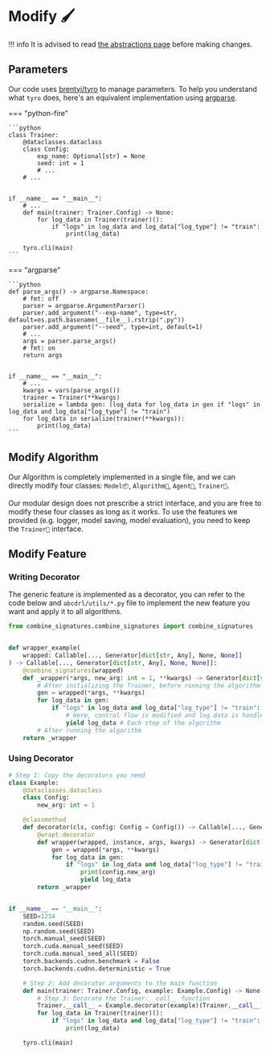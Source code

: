 # Modify 🖌

!!! info
    It is advised to read [the abstractions page](abstractions.en.md) before making changes.

## Parameters

Our code uses [brentyi/tyro](https://github.com/brentyi/tyro) to manage parameters. To help you understand what `tyro` does, here's an equivalent implementation using [argparse](https://docs.python.org/3/library/argparse.html).

=== "python-fire"

    ```python
    class Trainer:
        @dataclasses.dataclass
        class Config:
            exp_name: Optional[str] = None
            seed: int = 1
            # ...
        # ...


    if __name__ == "__main__":
        # ...
        def main(trainer: Trainer.Config) -> None:
            for log_data in Trainer(trainer)():
                if "logs" in log_data and log_data["log_type"] != "train":
                    print(log_data)

        tyro.cli(main)
    ```

=== "argparse"

    ```python
    def parse_args() -> argparse.Namespace:
        # fmt: off
        parser = argparse.ArgumentParser()
        parser.add_argument("--exp-name", type=str, default=os.path.basename(__file__).rstrip(".py"))
        parser.add_argument("--seed", type=int, default=1)
        # ...
        args = parser.parse_args()
        # fmt: on
        return args


    if __name__ == "__main__":
        # ...
        kwargs = vars(parse_args())
        trainer = Trainer(**kwargs)
        serialize = lambda gen: (log_data for log_data in gen if "logs" in log_data and log_data["log_type"] != "train")
        for log_data in serialize(trainer(**kwargs)):
            print(log_data)
    ```

## Modify Algorithm

Our Algorithm is completely implemented in a single file, and we can directly modify four classes: `Model📦`, `Algorithm👣`, `Agent🤖`, `Trainer🔁`.

Our modular design does not prescribe a strict interface, and you are free to modify these four classes as long as it works. To use the features we provided (e.g. logger, model saving, model evaluation), you need to keep the `Trainer🔁` interface.

## Modify Feature

### Writing Decorator

The generic feature is implemented as a decorator, you can refer to the code below and `abcdrl/utils/*.py` file to implement the new feature you want and apply it to all algorithms.

```python hl_lines="8-9 13 15"
from combine_signatures.combine_signatures import combine_signatures


def wrapper_example(
    wrapped: Callable[..., Generator[dict[str, Any], None, None]]
) -> Callable[..., Generator[dict[str, Any], None, None]]:
    @combine_signatures(wrapped)
    def _wrapper(*args, new_arg: int = 1, **kwargs) -> Generator[dict[str, Any], None, None]: # Add additional parameters
        # After initializing the Trainer, before running the algorithm
        gen = wrapped(*args, **kwargs)
        for log_data in gen:
            if "logs" in log_data and log_data["log_type"] != "train":
                # Here, control flow is modified and log data is handled
                yield log_data # Each step of the algorithm
        # After running the algorithm
    return _wrapper
```

### Using Decorator

```python hl_lines="1-16 29-32"
# Step 1: Copy the decorators you need
class Example:
    @dataclasses.dataclass
    class Config:
        new_arg: int = 1

    @classmethod
    def decorator(cls, config: Config = Config()) -> Callable[..., Generator[dict[str, Any], None, None]]:
        @wrapt.decorator
        def wrapper(wrapped, instance, args, kwargs) -> Generator[dict[str, Any], None, None]:
            gen = wrapped(*args, **kwargs)
            for log_data in gen:
                if "logs" in log_data and log_data["log_type"] != "train":
                    print(config.new_arg)
                    yield log_data
        return _wrapper


if __name__ == "__main__":
    SEED=1234
    random.seed(SEED)
    np.random.seed(SEED)
    torch.manual_seed(SEED)
    torch.cuda.manual_seed(SEED)
    torch.cuda.manual_seed_all(SEED)
    torch.backends.cudnn.benchmark = False
    torch.backends.cudnn.deterministic = True

    # Step 2: Add decorator arguments to the main function
    def main(trainer: Trainer.Config, example: Example.Config) -> None:
        # Step 3: Decorate the Trainer.__call__ function
        Trainer.__call__ = Example.decorator(example)(Trainer.__call__)  # type: ignore[assignment]
        for log_data in Trainer(trainer)():
            if "logs" in log_data and log_data["log_type"] != "train":
                print(log_data)

    tyro.cli(main)
```
